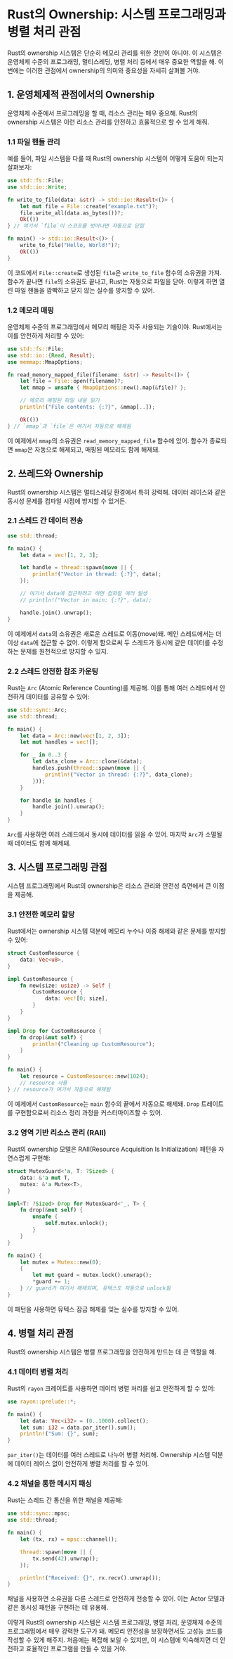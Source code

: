# Rust의 Ownership: 시스템 프로그래밍과 병렬 처리 관점

Rust의 ownership 시스템은 단순히 메모리 관리를 위한 것만이 아니야. 이 시스템은 운영체제 수준의 프로그래밍, 멀티스레딩, 병렬 처리 등에서 매우 중요한 역할을 해. 이번에는 이러한 관점에서 ownership의 의미와 중요성을 자세히 살펴볼 거야.

## 1. 운영체제적 관점에서의 Ownership

운영체제 수준에서 프로그래밍을 할 때, 리소스 관리는 매우 중요해. Rust의 ownership 시스템은 이런 리소스 관리를 안전하고 효율적으로 할 수 있게 해줘.

### 1.1 파일 핸들 관리

예를 들어, 파일 시스템을 다룰 때 Rust의 ownership 시스템이 어떻게 도움이 되는지 살펴보자:

```rust
use std::fs::File;
use std::io::Write;

fn write_to_file(data: &str) -> std::io::Result<()> {
    let mut file = File::create("example.txt")?;
    file.write_all(data.as_bytes())?;
    Ok(())
} // 여기서 `file`이 스코프를 벗어나면 자동으로 닫힘

fn main() -> std::io::Result<()> {
    write_to_file("Hello, World!")?;
    Ok(())
}
```

이 코드에서 `File::create`로 생성된 `file`은 `write_to_file` 함수의 소유권을 가져. 함수가 끝나면 `file`의 소유권도 끝나고, Rust는 자동으로 파일을 닫아. 이렇게 하면 열린 파일 핸들을 깜빡하고 닫지 않는 실수를 방지할 수 있어.

### 1.2 메모리 매핑

운영체제 수준의 프로그래밍에서 메모리 매핑은 자주 사용되는 기술이야. Rust에서는 이를 안전하게 처리할 수 있어:

```rust
use std::fs::File;
use std::io::{Read, Result};
use memmap::MmapOptions;

fn read_memory_mapped_file(filename: &str) -> Result<()> {
    let file = File::open(filename)?;
    let mmap = unsafe { MmapOptions::new().map(&file)? };

    // 메모리 매핑된 파일 내용 읽기
    println!("File contents: {:?}", &mmap[..]);

    Ok(())
} // `mmap`과 `file`은 여기서 자동으로 해제됨
```

이 예제에서 `mmap`의 소유권은 `read_memory_mapped_file` 함수에 있어. 함수가 종료되면 `mmap`은 자동으로 해제되고, 매핑된 메모리도 함께 해제돼.

## 2. 쓰레드와 Ownership

Rust의 ownership 시스템은 멀티스레딩 환경에서 특히 강력해. 데이터 레이스와 같은 동시성 문제를 컴파일 시점에 방지할 수 있거든.

### 2.1 스레드 간 데이터 전송

```rust
use std::thread;

fn main() {
    let data = vec![1, 2, 3];

    let handle = thread::spawn(move || {
        println!("Vector in thread: {:?}", data);
    });

    // 여기서 data에 접근하려고 하면 컴파일 에러 발생
    // println!("Vector in main: {:?}", data);

    handle.join().unwrap();
}
```

이 예제에서 `data`의 소유권은 새로운 스레드로 이동(move)돼. 메인 스레드에서는 더 이상 `data`에 접근할 수 없어. 이렇게 함으로써 두 스레드가 동시에 같은 데이터를 수정하는 문제를 원천적으로 방지할 수 있지.

### 2.2 스레드 안전한 참조 카운팅

Rust는 `Arc` (Atomic Reference Counting)를 제공해. 이를 통해 여러 스레드에서 안전하게 데이터를 공유할 수 있어:

```rust
use std::sync::Arc;
use std::thread;

fn main() {
    let data = Arc::new(vec![1, 2, 3]);
    let mut handles = vec![];

    for _ in 0..3 {
        let data_clone = Arc::clone(&data);
        handles.push(thread::spawn(move || {
            println!("Vector in thread: {:?}", data_clone);
        }));
    }

    for handle in handles {
        handle.join().unwrap();
    }
}
```

`Arc`를 사용하면 여러 스레드에서 동시에 데이터를 읽을 수 있어. 마지막 `Arc`가 소멸될 때 데이터도 함께 해제돼.

## 3. 시스템 프로그래밍 관점

시스템 프로그래밍에서 Rust의 ownership은 리소스 관리와 안전성 측면에서 큰 이점을 제공해.

### 3.1 안전한 메모리 할당

Rust에서는 ownership 시스템 덕분에 메모리 누수나 이중 해제와 같은 문제를 방지할 수 있어:

```rust
struct CustomResource {
    data: Vec<u8>,
}

impl CustomResource {
    fn new(size: usize) -> Self {
        CustomResource {
            data: vec![0; size],
        }
    }
}

impl Drop for CustomResource {
    fn drop(&mut self) {
        println!("Cleaning up CustomResource");
    }
}

fn main() {
    let resource = CustomResource::new(1024);
    // resource 사용
} // resource가 여기서 자동으로 해제됨
```

이 예제에서 `CustomResource`는 `main` 함수의 끝에서 자동으로 해제돼. `Drop` 트레이트를 구현함으로써 리소스 정리 과정을 커스터마이즈할 수 있어.

### 3.2 영역 기반 리소스 관리 (RAII)

Rust의 ownership 모델은 RAII(Resource Acquisition Is Initialization) 패턴을 자연스럽게 구현해:

```rust
struct MutexGuard<'a, T: ?Sized> {
    data: &'a mut T,
    mutex: &'a Mutex<T>,
}

impl<T: ?Sized> Drop for MutexGuard<'_, T> {
    fn drop(&mut self) {
        unsafe {
            self.mutex.unlock();
        }
    }
}

fn main() {
    let mutex = Mutex::new(0);
    {
        let mut guard = mutex.lock().unwrap();
        *guard += 1;
    } // guard가 여기서 해제되며, 뮤텍스도 자동으로 unlock됨
}
```

이 패턴을 사용하면 뮤텍스 잠금 해제를 잊는 실수를 방지할 수 있어.

## 4. 병렬 처리 관점

Rust의 ownership 시스템은 병렬 프로그래밍을 안전하게 만드는 데 큰 역할을 해.

### 4.1 데이터 병렬 처리

Rust의 `rayon` 크레이트를 사용하면 데이터 병렬 처리를 쉽고 안전하게 할 수 있어:

```rust
use rayon::prelude::*;

fn main() {
    let data: Vec<i32> = (0..1000).collect();
    let sum: i32 = data.par_iter().sum();
    println!("Sum: {}", sum);
}
```

`par_iter()`는 데이터를 여러 스레드로 나누어 병렬 처리해. Ownership 시스템 덕분에 데이터 레이스 없이 안전하게 병렬 처리를 할 수 있어.

### 4.2 채널을 통한 메시지 패싱

Rust는 스레드 간 통신을 위한 채널을 제공해:

```rust
use std::sync::mpsc;
use std::thread;

fn main() {
    let (tx, rx) = mpsc::channel();

    thread::spawn(move || {
        tx.send(42).unwrap();
    });

    println!("Received: {}", rx.recv().unwrap());
}
```

채널을 사용하면 소유권을 다른 스레드로 안전하게 전송할 수 있어. 이는 Actor 모델과 같은 동시성 패턴을 구현하는 데 유용해.

이렇게 Rust의 ownership 시스템은 시스템 프로그래밍, 병렬 처리, 운영체제 수준의 프로그래밍에서 매우 강력한 도구가 돼. 메모리 안전성을 보장하면서도 고성능 코드를 작성할 수 있게 해주지. 처음에는 복잡해 보일 수 있지만, 이 시스템에 익숙해지면 더 안전하고 효율적인 프로그램을 만들 수 있을 거야.
